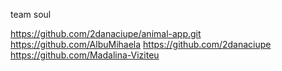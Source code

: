 team soul

https://github.com/2danaciupe/animal-app.git
https://github.com/AlbuMihaela
https://github.com/2danaciupe
https://github.com/Madalina-Viziteu
